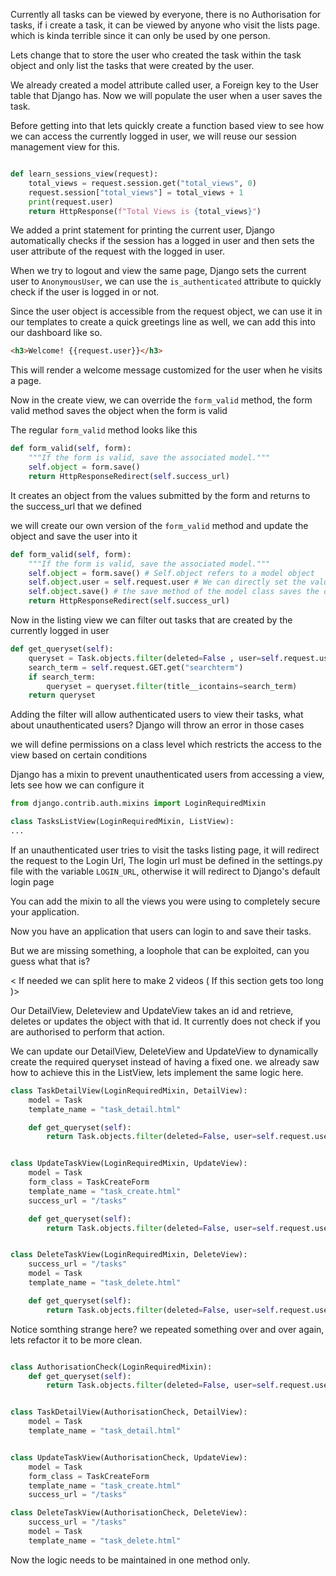 Currently all tasks can be viewed by everyone, there is no Authorisation for tasks, if i create a task, it can be viewed by anyone who visit the lists page. which is kinda terrible since it can only be used by one person.

Lets change that to store the user who created the task within the task object and only list the tasks that were created by the user.

We already created a model attribute called user, a Foreign key to the User table that Django has. Now we will populate the user when a user saves the task.

Before getting into that lets quickly create a function based view to see how we can access the currently logged in user, we will reuse our session management view for this.

```python

def learn_sessions_view(request):
    total_views = request.session.get("total_views", 0)
    request.session["total_views"] = total_views + 1
    print(request.user)
    return HttpResponse(f"Total Views is {total_views}")
```

We added a print statement for printing the current user, Django automatically checks if the session has a logged in user and then sets the user attribute of the request with the logged in user.

When we try to logout and view the same page, Django sets the current user to `AnonymousUser`, we can use the `is_authenticated` attribute to quickly check if the user is logged in or not.

Since the user object is accessible from the request object, we can use it in our templates to create a quick greetings line as well, we can add this into our dashboard like so.

```html
<h3>Welcome! {{request.user}}</h3>
```

This will render a welcome message customized for the user when he visits a page.

Now in the create view, we can override the `form_valid` method, the form valid method saves the object when the form is valid

The regular `form_valid` method looks like this

```python
def form_valid(self, form):
    """If the form is valid, save the associated model."""
    self.object = form.save()
    return HttpResponseRedirect(self.success_url)
```

It creates an object from the values submitted by the form and returns to the success_url that we defined

we will create our own version of the `form_valid` method and update the object and save the user into it

```python
def form_valid(self, form):
    """If the form is valid, save the associated model."""
    self.object = form.save() # Self.object refers to a model object
    self.object.user = self.request.user # We can directly set the value to the object
    self.object.save() # the save method of the model class saves the object to the database
    return HttpResponseRedirect(self.success_url)
```

Now in the listing view we can filter out tasks that are created by the currently logged in user

```python
def get_queryset(self):
    queryset = Task.objects.filter(deleted=False , user=self.request.user)
    search_term = self.request.GET.get("searchterm")
    if search_term:
        queryset = queryset.filter(title__icontains=search_term)
    return queryset
```

Adding the filter will allow authenticated users to view their tasks, what about unauthenticated users? Django will throw an error in those cases

we will define permissions on a class level which restricts the access to the view based on certain conditions

Django has a mixin to prevent unauthenticated users from accessing a view, lets see how we can configure it

```python
from django.contrib.auth.mixins import LoginRequiredMixin

class TasksListView(LoginRequiredMixin, ListView):
...
```

If an unauthenticated user tries to visit the tasks listing page, it will redirect the request to the Login Url, The login url must be defined in the settings.py file with the variable `LOGIN_URL`, otherwise it will redirect to Django's default login page

You can add the mixin to all the views you were using to completely secure your application.

Now you have an application that users can login to and save their tasks.

But we are missing something, a loophole that can be exploited, can you guess what that is?

< If needed we can split here to make 2 videos ( If this section gets too long )>

Our DetailView, Deleteview and UpdateView takes an id and retrieve, deletes or updates the object with that id. It currently does not check if you are authorised to perform that action.

<!-- This also shows a disadvantage associated with incrementing integer id's , it makes it really easy for someone to try to get to a different object by changing the id to a random number. we'll talk later about this later, for now lets look at the authorisation problem. -->

We can update our DetailView, DeleteView and UpdateView to dynamically create the required queryset instead of having a fixed one. we already saw how to achieve this in the ListView, lets implement the same logic here.

```python
class TaskDetailView(LoginRequiredMixin, DetailView):
    model = Task
    template_name = "task_detail.html"

    def get_queryset(self):
        return Task.objects.filter(deleted=False, user=self.request.user)


class UpdateTaskView(LoginRequiredMixin, UpdateView):
    model = Task
    form_class = TaskCreateForm
    template_name = "task_create.html"
    success_url = "/tasks"

    def get_queryset(self):
        return Task.objects.filter(deleted=False, user=self.request.user)


class DeleteTaskView(LoginRequiredMixin, DeleteView):
    success_url = "/tasks"
    model = Task
    template_name = "task_delete.html"

    def get_queryset(self):
        return Task.objects.filter(deleted=False, user=self.request.user)
```

Notice somthing strange here? we repeated something over and over again, lets refactor it to be more clean.

```python

class AuthorisationCheck(LoginRequiredMixin):
    def get_queryset(self):
        return Task.objects.filter(deleted=False, user=self.request.user)


class TaskDetailView(AuthorisationCheck, DetailView):
    model = Task
    template_name = "task_detail.html"


class UpdateTaskView(AuthorisationCheck, UpdateView):
    model = Task
    form_class = TaskCreateForm
    template_name = "task_create.html"
    success_url = "/tasks"

class DeleteTaskView(AuthorisationCheck, DeleteView):
    success_url = "/tasks"
    model = Task
    template_name = "task_delete.html"

```

Now the logic needs to be maintained in one method only.
